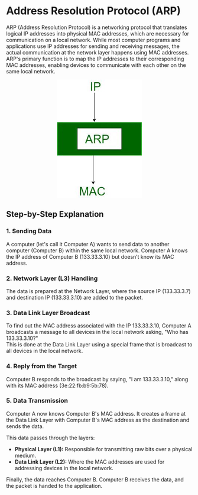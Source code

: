 # Address Resolution Protocol (ARP)

ARP (Address Resolution Protocol) is a networking protocol that translates logical IP addresses into physical MAC addresses, which are necessary for communication on a local network. While most computer programs and applications use IP addresses for sending and receiving messages, the actual communication at the network layer happens using MAC addresses. ARP's primary function is to map the IP addresses to their corresponding MAC addresses, enabling devices to communicate with each other on the same local network.

<p align="center">
  <img src="../../Images/ARP.jpg" alt="OSI Model Flows">
</p>

## Step-by-Step Explanation

### 1. Sending Data

A computer (let's call it Computer A) wants to send data to another computer (Computer B) within the same local network. Computer A knows the IP address of Computer B (133.33.3.10) but doesn’t know its MAC address.

### 2. Network Layer (L3) Handling

The data is prepared at the Network Layer, where the source IP (133.33.3.7) and destination IP (133.33.3.10) are added to the packet.

### 3. Data Link Layer Broadcast

To find out the MAC address associated with the IP 133.33.3.10, Computer A broadcasts a message to all devices in the local network asking, "Who has 133.33.3.10?"  
This is done at the Data Link Layer using a special frame that is broadcast to all devices in the local network.

### 4. Reply from the Target

Computer B responds to the broadcast by saying, "I am 133.33.3.10," along with its MAC address (3e:22:fb:b9:5b:78).

### 5. Data Transmission

Computer A now knows Computer B's MAC address. It creates a frame at the Data Link Layer with Computer B's MAC address as the destination and sends the data.

This data passes through the layers:

- **Physical Layer (L1):** Responsible for transmitting raw bits over a physical medium.
- **Data Link Layer (L2):** Where the MAC addresses are used for addressing devices in the local network.

Finally, the data reaches Computer B. Computer B receives the data, and the packet is handed to the application.
